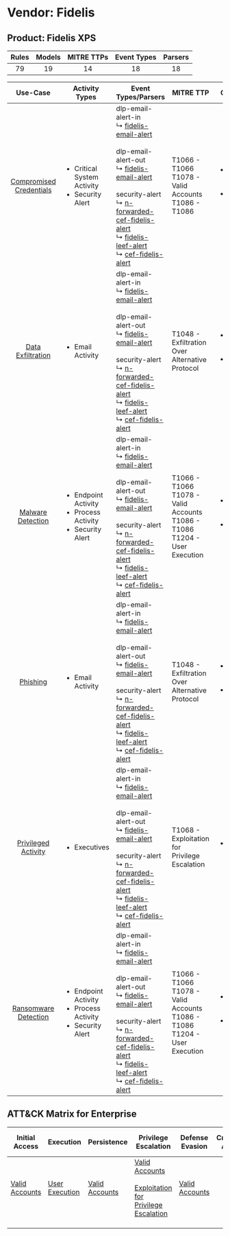 Vendor: Fidelis
===============
Product: Fidelis XPS
--------------------
| Rules | Models | MITRE TTPs | Event Types | Parsers |
|:-----:|:------:|:----------:|:-----------:|:-------:|
|  79   |   19   |     14     |     18      |   18    |

|                                 Use-Case                                  | Activity Types                                                                      | Event Types/Parsers                                                                                                                                                                                                                                                                                                                                                                                                                                                                       | MITRE TTP                                                                              | Content                                              |
|:-------------------------------------------------------------------------:| ----------------------------------------------------------------------------------- | ----------------------------------------------------------------------------------------------------------------------------------------------------------------------------------------------------------------------------------------------------------------------------------------------------------------------------------------------------------------------------------------------------------------------------------------------------------------------------------------- | -------------------------------------------------------------------------------------- | ---------------------------------------------------- |
| [Compromised Credentials](../UseCases/usecase_compromised_credentials.md) | <ul><li>Critical System Activity</li><li>Security Alert</li></ul>                   |  dlp-email-alert-in<br> ↳ [fidelis-email-alert](../Parsers/parserContent_fidelis-email-alert.md)<br><br> dlp-email-alert-out<br> ↳ [fidelis-email-alert](../Parsers/parserContent_fidelis-email-alert.md)<br><br> security-alert<br> ↳ [n-forwarded-cef-fidelis-alert](../Parsers/parserContent_n-forwarded-cef-fidelis-alert.md)<br> ↳ [fidelis-leef-alert](../Parsers/parserContent_fidelis-leef-alert.md)<br> ↳ [cef-fidelis-alert](../Parsers/parserContent_cef-fidelis-alert.md)<br> | T1066 - T1066<br>T1078 - Valid Accounts<br>T1086 - T1086<br>                           | <ul><li>18 Rules</li></ul><ul><li>4 Models</li></ul> |
|       [Data Exfiltration](../UseCases/usecase_data_exfiltration.md)       | <ul><li>Email Activity</li></ul>                                                    |  dlp-email-alert-in<br> ↳ [fidelis-email-alert](../Parsers/parserContent_fidelis-email-alert.md)<br><br> dlp-email-alert-out<br> ↳ [fidelis-email-alert](../Parsers/parserContent_fidelis-email-alert.md)<br><br> security-alert<br> ↳ [n-forwarded-cef-fidelis-alert](../Parsers/parserContent_n-forwarded-cef-fidelis-alert.md)<br> ↳ [fidelis-leef-alert](../Parsers/parserContent_fidelis-leef-alert.md)<br> ↳ [cef-fidelis-alert](../Parsers/parserContent_cef-fidelis-alert.md)<br> | T1048 - Exfiltration Over Alternative Protocol<br>                                     | <ul><li>33 Rules</li></ul><ul><li>7 Models</li></ul> |
|       [Malware Detection](../UseCases/usecase_malware_detection.md)       | <ul><li>Endpoint Activity</li><li>Process Activity</li><li>Security Alert</li></ul> |  dlp-email-alert-in<br> ↳ [fidelis-email-alert](../Parsers/parserContent_fidelis-email-alert.md)<br><br> dlp-email-alert-out<br> ↳ [fidelis-email-alert](../Parsers/parserContent_fidelis-email-alert.md)<br><br> security-alert<br> ↳ [n-forwarded-cef-fidelis-alert](../Parsers/parserContent_n-forwarded-cef-fidelis-alert.md)<br> ↳ [fidelis-leef-alert](../Parsers/parserContent_fidelis-leef-alert.md)<br> ↳ [cef-fidelis-alert](../Parsers/parserContent_cef-fidelis-alert.md)<br> | T1066 - T1066<br>T1078 - Valid Accounts<br>T1086 - T1086<br>T1204 - User Execution<br> | <ul><li>10 Rules</li></ul><ul><li>3 Models</li></ul> |
|                [Phishing](../UseCases/usecase_phishing.md)                | <ul><li>Email Activity</li></ul>                                                    |  dlp-email-alert-in<br> ↳ [fidelis-email-alert](../Parsers/parserContent_fidelis-email-alert.md)<br><br> dlp-email-alert-out<br> ↳ [fidelis-email-alert](../Parsers/parserContent_fidelis-email-alert.md)<br><br> security-alert<br> ↳ [n-forwarded-cef-fidelis-alert](../Parsers/parserContent_n-forwarded-cef-fidelis-alert.md)<br> ↳ [fidelis-leef-alert](../Parsers/parserContent_fidelis-leef-alert.md)<br> ↳ [cef-fidelis-alert](../Parsers/parserContent_cef-fidelis-alert.md)<br> | T1048 - Exfiltration Over Alternative Protocol<br>                                     | <ul><li>7 Rules</li></ul><ul><li>2 Models</li></ul>  |
|     [Privileged Activity](../UseCases/usecase_privileged_activity.md)     | <ul><li>Executives</li></ul>                                                        |  dlp-email-alert-in<br> ↳ [fidelis-email-alert](../Parsers/parserContent_fidelis-email-alert.md)<br><br> dlp-email-alert-out<br> ↳ [fidelis-email-alert](../Parsers/parserContent_fidelis-email-alert.md)<br><br> security-alert<br> ↳ [n-forwarded-cef-fidelis-alert](../Parsers/parserContent_n-forwarded-cef-fidelis-alert.md)<br> ↳ [fidelis-leef-alert](../Parsers/parserContent_fidelis-leef-alert.md)<br> ↳ [cef-fidelis-alert](../Parsers/parserContent_cef-fidelis-alert.md)<br> | T1068 - Exploitation for Privilege Escalation<br>                                      | <ul><li>1 Rules</li></ul>                            |
|    [Ransomware Detection](../UseCases/usecase_ransomware_detection.md)    | <ul><li>Endpoint Activity</li><li>Process Activity</li><li>Security Alert</li></ul> |  dlp-email-alert-in<br> ↳ [fidelis-email-alert](../Parsers/parserContent_fidelis-email-alert.md)<br><br> dlp-email-alert-out<br> ↳ [fidelis-email-alert](../Parsers/parserContent_fidelis-email-alert.md)<br><br> security-alert<br> ↳ [n-forwarded-cef-fidelis-alert](../Parsers/parserContent_n-forwarded-cef-fidelis-alert.md)<br> ↳ [fidelis-leef-alert](../Parsers/parserContent_fidelis-leef-alert.md)<br> ↳ [cef-fidelis-alert](../Parsers/parserContent_cef-fidelis-alert.md)<br> | T1066 - T1066<br>T1078 - Valid Accounts<br>T1086 - T1086<br>T1204 - User Execution<br> | <ul><li>10 Rules</li></ul><ul><li>3 Models</li></ul> |

ATT&CK Matrix for Enterprise
----------------------------
| Initial Access                                                      | Execution                                                           | Persistence                                                         | Privilege Escalation                                                                                                                                          | Defense Evasion                                                     | Credential Access | Discovery | Lateral Movement | Collection | Command and Control | Exfiltration                                                                                | Impact |
| ------------------------------------------------------------------- | ------------------------------------------------------------------- | ------------------------------------------------------------------- | ------------------------------------------------------------------------------------------------------------------------------------------------------------- | ------------------------------------------------------------------- | ----------------- | --------- | ---------------- | ---------- | ------------------- | ------------------------------------------------------------------------------------------- | ------ |
| [Valid Accounts](https://attack.mitre.org/techniques/T1078)<br><br> | [User Execution](https://attack.mitre.org/techniques/T1204)<br><br> | [Valid Accounts](https://attack.mitre.org/techniques/T1078)<br><br> | [Valid Accounts](https://attack.mitre.org/techniques/T1078)<br><br>[Exploitation for Privilege Escalation](https://attack.mitre.org/techniques/T1068)<br><br> | [Valid Accounts](https://attack.mitre.org/techniques/T1078)<br><br> |                   |           |                  |            |                     | [Exfiltration Over Alternative Protocol](https://attack.mitre.org/techniques/T1048)<br><br> |        |
